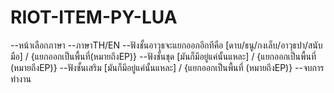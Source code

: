 # RIOT-ITEM-PY-LUA
--หน้าเลือกภาษา 
--ภาษาTH/EN 
--ฟังชั้นอาวุธจะแยกออกอีกทีคือ [ดาบ/ธนู/กงเล็บ/อาวุธปา/สนับมือ]  / {แยกออกเป็นพื้นที่(หมายถึงEP)} 
--ฟังชั้นชุด [มันก็มีอยู่แค่นั้นแหละ] / {แยกออกเป็นพื้นที่ (หมายถึงEP)} 
--ฟังชั้นเสริม [มันก็มีอยู่แค่นั้นแหละ] / {แยกออกเป็นพื้นที่ (หมายถึงEP)} 
--จบการทำงาน
